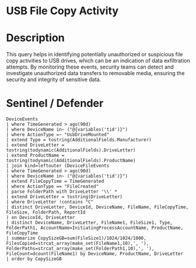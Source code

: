 # USB File Copy Activity

# Description
This query helps in identifying potentially unauthorized or suspicious file copy activities to USB drives, which can be an indication of data exfiltration attempts. By monitoring these events, security teams can detect and investigate unauthorized data transfers to removable media, ensuring the security and integrity of sensitive data.

# Sentinel / Defender
```kql
DeviceEvents
| where TimeGenerated > ago(90d)
| where DeviceName in~ ("@{variables('tid')}")
| where ActionType =~ "UsbDriveMounted" 
| extend Type = tostring(AdditionalFields.Manufacturer)
| extend DriveLetter = tostring(todynamic(AdditionalFields).DriveLetter)
| extend ProductName = tostring(todynamic(AdditionalFields).ProductName)
| join kind=leftouter (DeviceFileEvents
| where TimeGenerated > ago(90d)
| where DeviceName in~ ("@{variables('tid')}")
| extend FileCopyTime = TimeGenerated
| where ActionType == "FileCreated"
| parse FolderPath with DriveLetter '\\' *
| extend DriveLetter = tostring(DriveLetter)
| where DriveLetter !contains "C"
| distinct DriveLetter, DeviceId, DeviceName, FileName, FileCopyTime, FileSize, FolderPath, ReportId
) on DeviceId, DriveLetter
| distinct DeviceName, DriveLetter, FileName1, FileSize1, Type, FolderPath1, AccountName=InitiatingProcessAccountName, ProductName, FileCopyTime
| summarize CopySizeGB=sum(FileSize1)/1024/1024/1000, FilesCopied=strcat_array(make_set(FileName1,10),', '), FolderPaths=strcat_array(make_set(FolderPath1,10),', '), FileCount=dcount(FileName1) by DeviceName, ProductName, DriveLetter
| order by CopySizeGB
```
